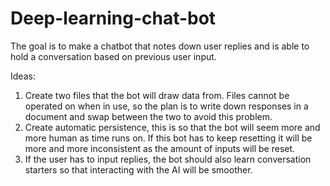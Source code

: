 # Deep-learning-chat-bot
The goal is to make a chatbot that notes down user replies and is able to hold a conversation based on previous user input.

Ideas:
 1. Create two files that the bot will draw data from. Files cannot be operated on when in use, so the plan is to write down responses in a document and swap between the two to avoid this problem.
 2. Create automatic persistence, this is so that the bot will seem more and more human as time runs on. If this bot has to keep resetting it will be more and more inconsistent as the amount of inputs will be reset.
 3. If the user has to input replies, the bot should also learn conversation starters so that interacting with the AI will be smoother.
